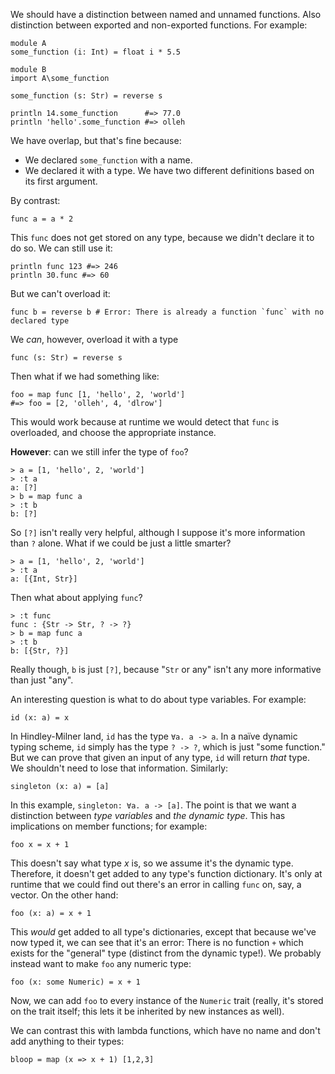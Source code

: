 We should have a distinction between named and unnamed functions. Also distinction between exported and non-exported functions. For example:

```llama
module A
some_function (i: Int) = float i * 5.5
```

```llama
module B
import A\some_function

some_function (s: Str) = reverse s

println 14.some_function      #=> 77.0
println 'hello'.some_function #=> olleh
```

We have overlap, but that's fine because:

- We declared `some_function` with a name.
- We declared it with a type. We have two different definitions based on its first argument.

By contrast:

```
func a = a * 2
```

This `func` does not get stored on any type, because we didn't declare it to do so. We can still use it:

```
println func 123 #=> 246
println 30.func #=> 60
```

But we can't overload it:

```
func b = reverse b # Error: There is already a function `func` with no declared type
```

We *can*, however, overload it with a type

```
func (s: Str) = reverse s
```

Then what if we had something like:

```
foo = map func [1, 'hello', 2, 'world']
#=> foo = [2, 'olleh', 4, 'dlrow']
```

This would work because at runtime we would detect that `func` is overloaded, and choose the appropriate instance. 

**However**: can we still infer the type of `foo`?

```
> a = [1, 'hello', 2, 'world']
> :t a
a: [?]
> b = map func a
> :t b
b: [?]
```

So `[?]` isn't really very helpful, although I suppose it's more information than `?` alone. What if we could be just a little smarter?

```
> a = [1, 'hello', 2, 'world']
> :t a
a: [{Int, Str}]
```

Then what about applying `func`?

```
> :t func
func : {Str -> Str, ? -> ?}
> b = map func a
> :t b
b: [{Str, ?}]
```

Really though, `b` is just `[?]`, because "`Str` or any" isn't any more informative than just "any".

An interesting question is what to do about type variables. For example:

```
id (x: a) = x
```

In Hindley-Milner land, `id` has the type `∀a. a -> a`. In a naïve dynamic typing scheme, `id` simply has the type `? -> ?`, which is just "some function." But we can prove that given an input of any type, `id` will return *that* type. We shouldn't need to lose that information. Similarly:

```
singleton (x: a) = [a]
```

In this example, `singleton: ∀a. a -> [a]`. The point is that we want a distinction between *type variables* and *the dynamic type*. This has implications on member functions; for example:

```
foo x = x + 1
```

This doesn't say what type *x* is, so we assume it's the dynamic type. Therefore, it doesn't get added to any type's function dictionary. It's only at runtime that we could find out there's an error in calling `func` on, say, a vector. On the other hand:

```
foo (x: a) = x + 1
```

This *would* get added to all type's dictionaries, except that because we've now typed it, we can see that it's an error: There is no function `+` which exists for the "general" type (distinct from the dynamic type!). We probably instead want to make `foo` any numeric type:

```
foo (x: some Numeric) = x + 1
```

Now, we can add `foo` to every instance of the `Numeric` trait (really, it's stored on the trait itself; this lets it be inherited by new instances as well).

We can contrast this with lambda functions, which have no name and don't add anything to their types:

```
bloop = map (x => x + 1) [1,2,3]
```
